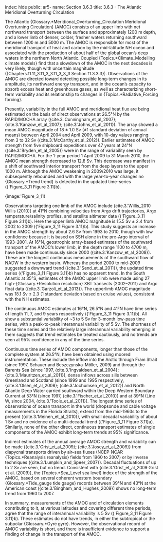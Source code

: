 index: hide
public: ar5-
name: Section 3.6.3
title: 3.6.3 - The Atlantic Meridional Overturning Circulation

The Atlantic {Glossary.*Meridional_Overturning_Circulation Meridional Overturning Circulation} (AMOC) consists of an upper limb with net northward transport between the surface and approximately 1200 m depth, and a lower limb of denser, colder, fresher waters returning southward between 1200 m and 5000 m. The AMOC is responsible for most of the meridional transport of heat and carbon by the mid-latitude NH ocean and associated with the production of about half of the global ocean’s deep waters in the northern North Atlantic. Coupled {Topics.*Climate_Modelling climate models} find that a slowdown of the AMOC in the next decades is very likely, though with uncertain magnitude ({Chapters.11.11_3.11_3_3.11_3_3_3 Section 11.3.3.3}). Observations of the AMOC are directed toward detecting possible long-term changes in its amplitude, its northward energy transport, and in the ocean’s capacity to absorb excess heat and greenhouse gases, as well as characterizing short-term variability and its relationship to changes in {Topics.*Radiative_Forcing forcing}.

Presently, variability in the full AMOC and meridional heat flux are being estimated on the basis of direct observations at 26.5°N by the RAPID/MOCHA array ({cite.3.'Cunningham_et_al_2007}; {cite.3.'Kanzow_et_al_2007}; {cite.3.'Johns_et_al_2011}). The array showed a mean AMOC magnitude of 18 ± 1.0 Sv (±1 standard deviation of annual means) between April 2004 and April 2009, with 10-day values ranging from 3 to 32 Sv ({cite.3.'McCarthy_et_al_2012}). Earlier estimates of AMOC strength from five shipboard expeditions over 47 years at 24°N ({cite.3.'Bryden_et_al_2005}) were in the range of variability seen by RAPID/MOCHA. For the 1-year period 1 April 2009 to 31 March 2010, the AMOC mean strength decreased to 12.8 Sv. This decrease was manifest in a shift of southward interior transport from the deep layers to the upper 1000 m. Although the AMOC weakening in 2009/2010 was large, it subsequently rebounded and with the large year-to-year changes no {Glossary.*Trend trend} is detected in the updated time-series ({'Figure_3_11 Figure 3.11}b).

{image:'Figure_3_11}

Observations targeting one limb of the AMOC include {cite.3.'Willis_2010 Willis (2010)} at 41°N combining velocities from Argo drift trajectories, Argo temperature/salinity profiles, and satellite altimeter data ({'Figure_3_11 Figure 3.11}b). Here the upper limb AMOC magnitude is 15.5 Sv ± 2.4 from 2002 to 2009 ({'Figure_3_11 Figure 3.11}b). This study suggests an increase in the AMOC strength by about 2.6 Sv from 1993 to 2010, though with low confidence because it is based on SSH alone in the pre-Argo interval of 1993–2001. At 16°N, geostrophic array-based estimates of the southward transport of the AMOC’s lower limb, in the depth range 1100 to 4700 m, have been made continuously since 2000 ({cite.3.'Kanzow_et_al_2008}). These are the longest continuous measurements of the southward flow of NADW in the western basin. Whereas the period 2000 to mid-2009 suggested a downward trend ({cite.3.'Send_et_al_2011}), the updated time series ({'Figure_3_11 Figure 3.11}b) has no apparent trend. In the South Atlantic at 35°S, estimates of the AMOC upper limb were made using 27 high-{Glossary.*Resolution resolution} XBT transects (2002–2011) and Argo float data ({cite.3.'Garzoli_et_al_2013}). The upperlimb AMOC magnitude was 18.1 Sv ± 2.3 (1 standard deviation based on cruise values), consistent with the NH estimates.

The continuous AMOC estimates at 16°N, 26.5°N and 41°N have time series of length 11, 7, and 9 years respectively ({'Figure_3_11 Figure 3.11}b). All show a substantial variability of ~3 to 5 Sv for 3-month low-pass time series, with a peak-to-peak interannual variability of 5 Sv. The shortness of these time series and the relatively large interannual variability emerging in them suggests that trend estimates be treated cautiously, and no trends are seen at 95% confidence in any of the time series.

Continuous time series of AMOC components, longer than those of the complete system at 26.5°N, have been obtained using moored instrumentation. These include the inflow into the Arctic through Fram Strait (since 1997, Schauer and Beszczynska-Möller, 2009) and through the Barents Sea (since 1997, {cite.3.'Ingvaldsen_et_al_2004}; {cite.3.'Mauritzen_et_al_2011}), dense inflows across sills between Greenland and Scotland (since 1999 and 1995 respectively, {cite.3.'Olsen_et_al_2008}; {cite.3.'Jochumsen_et_al_2012}) and North Atlantic Deep Water carried southward within the Deep Western Boundary Current at 53°N (since 1997, {cite.3.'Fischer_et_al_2010}) and at 39°N (Line W, since 2004, {cite.3.'Toole_et_al_2011}). The longest time series of observations of ocean transport in the world (dropsonde and cable voltage measurements in the Florida Straits), extend from the mid-1960s to the present ({cite.3.'Meinen_et_al_2010}), with small decadal variability of about 1 Sv and no evidence of a multi-decadal trend ({'Figure_3_11 Figure 3.11}a). Similarly, none of the other direct, continuous transport estimates of single components of the AMOC exhibit long-term trends at 95% significance.

Indirect estimates of the annual average AMOC strength and variability can be made ({cite.3.'Grist_et_al_2009}; {cite.3.'Josey_et_al_2009}) from diapycnal transports driven by air–sea fluxes (NCEP-NCAR {Topics.*Reanalysis reanalysis} fields from 1960 to 2007) or by inverse techniques ({cite.3.'Lumpkin_and_Speer_2007}). Decadal fluctuations of up to 2 Sv are seen, but no trend. Consistent with {cite.3.'Grist_et_al_2009 Grist et al. (2009)}, the {Topics.*Sea_Level sea level} index of the strength of the AMOC, based on several coherent western boundary {Glossary.*Tide_gauge tide gauge} records between 39°N and 43°N at the American coast ({cite.3.'Bingham_and_Hughes_2009}) shows no long-term trend from 1960 to 2007.

In summary, measurements of the AMOC and of circulation elements contributing to it, at various latitudes and covering different time periods, agree that the range of interannual variability is 5 Sv ({'Figure_3_11 Figure 3.11}b). These estimates do not have trends, in either the subtropical or the subpolar {Glossary.*Gyre gyre}. However, the observational record of AMOC variability is short, and there is insufficient evidence to support a finding of change in the transport of the AMOC.
